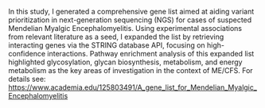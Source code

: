 In this study, I generated a comprehensive gene list aimed at aiding variant prioritization in next-generation sequencing (NGS) for cases of suspected Mendelian Myalgic Encephalomyelitis. Using experimental associations from relevant literature as a seed, I expanded the list by retrieving interacting genes via the STRING database API, focusing on high-confidence interactions. Pathway enrichment analysis of this expanded list highlighted glycosylation, glycan biosynthesis, metabolism, and energy metabolism as the key areas of investigation in the context of ME/CFS. For details see: https://www.academia.edu/125803491/A_gene_list_for_Mendelian_Myalgic_Encephalomyelitis
